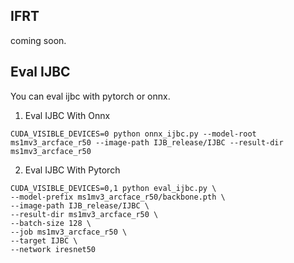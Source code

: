 ## IFRT

coming soon.


## Eval IJBC
You can eval ijbc with pytorch or onnx.


1. Eval IJBC With Onnx
```shell
CUDA_VISIBLE_DEVICES=0 python onnx_ijbc.py --model-root ms1mv3_arcface_r50 --image-path IJB_release/IJBC --result-dir ms1mv3_arcface_r50
```

2. Eval IJBC With Pytorch
```shell
CUDA_VISIBLE_DEVICES=0,1 python eval_ijbc.py \
--model-prefix ms1mv3_arcface_r50/backbone.pth \
--image-path IJB_release/IJBC \
--result-dir ms1mv3_arcface_r50 \
--batch-size 128 \
--job ms1mv3_arcface_r50 \
--target IJBC \
--network iresnet50
```

